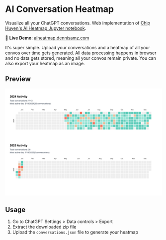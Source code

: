 # AI Conversation Heatmap

Visualize all your ChatGPT conversations. Web implementation of [Chip Huyen's AI Heatmap Jupyter notebook](https://github.com/chiphuyen/aie-book/blob/main/scripts/ai-heatmap.ipynb).

🔗 **Live Demo**: [aiheatmap.dennisamz.com](https://aiheatmap.dennisamz.com)

It's super simple. Upload your conversations and a heatmap of all your convos over time gets generated. All data processing happens in browser and no data gets stored, meaning all your convos remain private. You can also export your heatmap as an image.

## Preview

![AI Heatmap Example](./assets/example-heatmap.png)

## Usage

1. Go to ChatGPT Settings > Data controls > Export
2. Extract the downloaded zip file
3. Upload the `conversations.json` file to generate your heatmap
